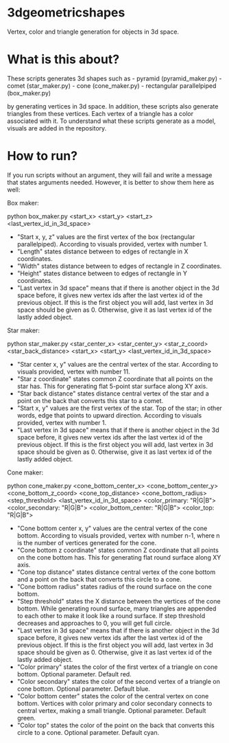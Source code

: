 # 3dgeometricshapes
Vertex, color and triangle generation for objects in 3d space.

# What is this about?

These scripts generates 3d shapes such as
    - pyramid (pyramid_maker.py)
    - comet (star_maker.py)
    - cone (cone_maker.py)
    - rectangular parallelpiped (box_maker.py)


by generating vertices in 3d space. In addition, these scripts also generate triangles from these vertices. Each vertex of a triangle has a color associated with it. To understand what these scripts generate as a model, visuals are added in the repository.

# How to run?

If you run scripts without an argument, they will fail and write a message that states arguments needed. However, it is better to show them here as well:

Box maker:

python box_maker.py <start_x>
                    <start_y>
                    <start_z>
                    <length>
                    <width>
                    <height>
                    <last_vertex_id_in_3d_space>

- "Start x, y, z" values are the first vertex of the box (rectangular parallelpiped). According to visuals provided, vertex with number 1.
- "Length" states distance between to edges of rectangle in X coordinates.
- "Width" states distance between to edges of rectangle in Z coordinates.
- "Height" states distance between to edges of rectangle in Y coordinates.
- "Last vertex in 3d space" means that if there is another object in the 3d space before, it gives new vertex ids after the last vertex id of the previous object. If this is the first object you will add, last vertex in 3d space should be given as 0. Otherwise, give it as last vertex id of the lastly added object.


Star maker:

python star_maker.py <star_center_x>
                    <star_center_y>
                    <star_z_coord>
                    <star_back_distance>
                    <start_x>
                    <start_y>
                    <last_vertex_id_in_3d_space>

- "Star center x, y" values are the central vertex of the star. According to visuals provided, vertex with number 11.
- "Star z coordinate" states common Z coordinate that all points on the star has. This for generating flat 5-point star surface along XY axis.
- "Star back distance" states distance central vertex of the star and a point on the back that converts this star to a comet.
- "Start x, y" values are the first vertex of the star. Top of the star; in other words, edge that points to upward direction. According to visuals provided, vertex with number 1.
- "Last vertex in 3d space" means that if there is another object in the 3d space before, it gives new vertex ids after the last vertex id of the previous object. If this is the first object you will add, last vertex in 3d space should be given as 0. Otherwise, give it as last vertex id of the lastly added object.


Cone maker:

python cone_maker.py <cone_bottom_center_x>
                    <cone_bottom_center_y>
                    <cone_bottom_z_coord>
                    <cone_top_distance>
                    <cone_bottom_radius>
                    <step_threshold>
                    <last_vertex_id_in_3d_space>
                    <color_primary: "R|G|B">
                    <color_secondary: "R|G|B">
                    <color_bottom_center: "R|G|B">
                    <color_top: "R|G|B">

- "Cone bottom center x, y" values are the central vertex of the cone bottom. According to visuals provided, vertex with number n-1, where n is the number of vertices generated for the cone.
- "Cone bottom z coordinate" states common Z coordinate that all points on the cone bottom has. This for generating flat round surface along XY axis.
- "Cone top distance" states distance central vertex of the cone bottom and a point on the back that converts this circle to a cone.
- "Cone bottom radius" states radius of the round surface on the cone bottom.
- "Step threshold" states the X distance between the vertices of the cone bottom. While generating round surface, many triangles are appended to each other to make it look like a round surface. If step threshold decreases and approaches to 0, you will get full circle.
- "Last vertex in 3d space" means that if there is another object in the 3d space before, it gives new vertex ids after the last vertex id of the previous object. If this is the first object you will add, last vertex in 3d space should be given as 0. Otherwise, give it as last vertex id of the lastly added object.
- "Color primary" states the color of the first vertex of a triangle on cone bottom. Optional parameter. Default red.
- "Color secondary" states the color of the second vertex of a triangle on cone bottom. Optional parameter. Default blue.
- "Color bottom center" states the color of the central vertex on cone bottom. Vertices with color primary and color secondary connects to central vertex, making a small triangle. Optional parameter. Default green.
- "Color top" states the color of the point on the back that converts this circle to a cone. Optional parameter. Default cyan.


